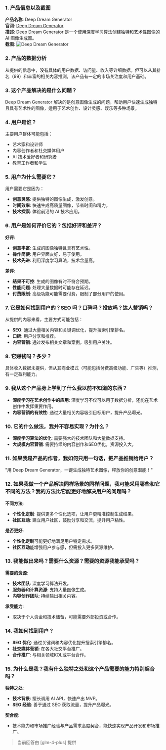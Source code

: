 ### 1. 产品信息以及截图

**产品名称**: Deep Dream Generator  
**官网**: [Deep Dream Generator](https://deepdreamgenerator.com)  
**描述**: Deep Dream Generator 是一个使用深度学习算法创建独特和艺术性图像的 AI 图像生成器。  
**截图**: ![Deep Dream Generator](https://cdn-images.toolify.ai/168329818158026666.jpg)

### 2. 产品的数据分析

从提供的信息中，没有具体的用户数据、访问量、收入等详细数据。但可以从其排名（99）和丰富的相关内容推测，该产品有一定的市场关注度和用户基础。

### 3. 这个产品解决的是什么问题？

Deep Dream Generator 解决的是创意图像生成的问题，帮助用户快速生成独特且具有艺术性的图像，适用于艺术创作、设计灵感、娱乐等多种场景。

### 4. 用户是谁？

主要用户群体可能包括：
- 艺术家和设计师
- 内容创作者和社交媒体用户
- AI 技术爱好者和研究者
- 教育工作者和学生

### 5. 用户为什么需要它？

用户需要它是因为：
- **创意灵感**: 提供独特的图像生成，激发创意。
- **时间效率**: 快速生成高质量图像，节省时间和精力。
- **技术探索**: 体验前沿的 AI 技术应用。

### 6. 用户是如何评价它的？包括好评和差评？

**好评**:
- **创意丰富**: 生成的图像独特且具有艺术性。
- **操作简便**: 用户界面友好，易于使用。
- **技术先进**: 利用深度学习算法，技术含量高。

**差评**:
- **结果不可控**: 生成的图像有时不符合预期。
- **性能问题**: 处理大量数据时可能存在延迟。
- **付费限制**: 高级功能可能需要付费，限制了部分用户的使用。

### 7. 它是如何找到用户的？SEO 吗？口碑吗？投放吗？达人营销吗？

从提供的内容来看，主要方式可能包括：
- **SEO**: 通过大量相关内容和关键词优化，提升搜索引擎排名。
- **口碑**: 用户分享和推荐。
- **内容营销**: 通过发布相关文章和案例，吸引用户关注。

### 8. 它赚钱吗？多少？

具体收入数据未提供，但从其商业模式（可能包括付费高级功能、广告等）推测，有一定盈利能力。

### 9. 我从这个产品身上学到了什么我以前不知道的东西？

- **深度学习在艺术创作中的应用**: 深度学习不仅可以用于数据分析，还能在艺术创作中发挥重要作用。
- **内容营销的有效性**: 通过大量相关内容吸引目标用户，提升产品曝光。

### 10. 它的什么做法，我并不容易实现？为什么？

- **深度学习算法的优化**: 需要强大的技术团队和大量数据支持。
- **大规模内容营销**: 需要持续的内容创作和SEO优化，资源投入大。

### 11. 如果我是产品的作者，我如何只用一句话，把产品推销给用户？

"用 Deep Dream Generator，一键生成独特艺术图像，释放你的创意潜能！"

### 12. 如果我做一个产品解决同样场景的同样问题，我可能采用哪些和它不同的方法？我的方法比它能更好地解决用户的问题吗？

**不同方法**:
- **个性化定制**: 提供更多个性化选项，让用户更精准控制生成结果。
- **社区互动**: 建立用户社区，鼓励分享和交流，提升用户粘性。

**是否更好**:
- **个性化定制**可能更好地满足用户特定需求。
- **社区互动**能增强用户参与感，但需投入更多资源维护。

### 13. 我能做出来吗？需要什么资源？需要的资源我能承受吗？

**需要的资源**:
- **技术团队**: 深度学习算法开发。
- **服务器和计算资源**: 支持大量图像生成。
- **内容创作团队**: 持续输出相关内容。

**承受能力**:
- 取决于个人资金和技术储备，可能需要外部投资或合作。

### 14. 我如何找到用户？

- **SEO 优化**: 通过关键词和内容优化提升搜索引擎排名。
- **社交媒体营销**: 在各大社交平台推广。
- **合作推广**: 与相关领域KOL或平台合作。

### 15. 为什么是我？我有什么独特之处和这个产品需要的能力特别契合吗？

**独特之处**:
- **技术背景**: 擅长调用 AI API，快速产出 MVP。
- **SEO 经验**: 善于通过 SEO 获取流量，提升产品曝光。

**契合度**:
- 技术能力和市场推广经验与产品需求高度契合，能快速实现产品开发和市场推广。

> 当前回答由 [glm-4-plus] 提供
